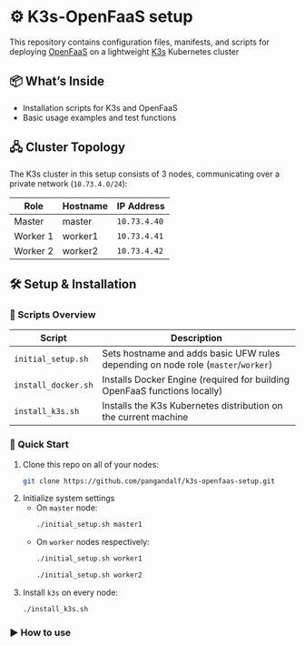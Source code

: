 # ⚙️ **K3s-OpenFaaS setup**

This repository contains configuration files, manifests, and scripts for deploying [OpenFaaS](https://github.com/openfaas/faas) on a lightweight [K3s](https://github.com/k3s-io/k3s) Kubernetes cluster

## 📦 **What’s Inside**
- Installation scripts for K3s and OpenFaaS
- Basic usage examples and test functions

## 🖧 **Cluster Topology**
The K3s cluster in this setup consists of 3 nodes, communicating over a private network (`10.73.4.0/24`):

| Role       | Hostname   | IP Address    |
|------------|------------|---------------|
| Master     | master     | `10.73.4.40`  |
| Worker 1   | worker1    | `10.73.4.41`  |
| Worker 2   | worker2    | `10.73.4.42`  |

## 🛠️ **Setup & Installation**

### 🧰 Scripts Overview

| Script              | Description                                                                 |
|----------------------|-----------------------------------------------------------------------------|
| `initial_setup.sh`      | Sets hostname and adds basic UFW rules depending on node role (`master`/`worker`) |
| `install_docker.sh`  | Installs Docker Engine (required for building OpenFaaS functions locally)  |
| `install_k3s.sh`     | Installs the K3s Kubernetes distribution on the current machine            |

### 🚀 Quick Start
1. Clone this repo on all of your nodes:
   ```bash
   git clone https://github.com/pangandalf/k3s-openfaas-setup.git
   ```
1. Initialize system settings
   - On `master` node:
      ```bash
      ./initial_setup.sh master1
      ```
   - On `worker` nodes respectively:
      ```bash
      ./initial_setup.sh worker1
      ```
      ```bash
      ./initial_setup.sh worker2
      ```
2. Install `k3s` on every node:
   ```bash
   ./install_k3s.sh
   ```
### ▶️ How to use
